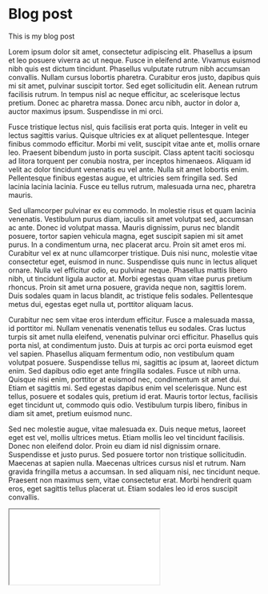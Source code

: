 # Blog post 

This is my blog post


Lorem ipsum dolor sit amet, consectetur adipiscing elit. Phasellus a ipsum et leo posuere viverra ac ut neque. Fusce in eleifend ante. Vivamus euismod nibh quis est dictum tincidunt. Phasellus vulputate rutrum nibh accumsan convallis. Nullam cursus lobortis pharetra. Curabitur eros justo, dapibus quis mi sit amet, pulvinar suscipit tortor. Sed eget sollicitudin elit. Aenean rutrum facilisis rutrum. In tempus nisl ac neque efficitur, ac scelerisque lectus pretium. Donec ac pharetra massa. Donec arcu nibh, auctor in dolor a, auctor maximus ipsum. Suspendisse in mi orci.

Fusce tristique lectus nisl, quis facilisis erat porta quis. Integer in velit eu lectus sagittis varius. Quisque ultricies ex at aliquet pellentesque. Integer finibus commodo efficitur. Morbi mi velit, suscipit vitae ante et, mollis ornare leo. Praesent bibendum justo in porta suscipit. Class aptent taciti sociosqu ad litora torquent per conubia nostra, per inceptos himenaeos. Aliquam id velit ac dolor tincidunt venenatis eu vel ante. Nulla sit amet lobortis enim. Pellentesque finibus egestas augue, et ultricies sem fringilla sed. Sed lacinia lacinia lacinia. Fusce eu tellus rutrum, malesuada urna nec, pharetra mauris.

Sed ullamcorper pulvinar ex eu commodo. In molestie risus et quam lacinia venenatis. Vestibulum purus diam, iaculis sit amet volutpat sed, accumsan ac ante. Donec id volutpat massa. Mauris dignissim, purus nec blandit posuere, tortor sapien vehicula magna, eget suscipit sapien mi sit amet purus. In a condimentum urna, nec placerat arcu. Proin sit amet eros mi. Curabitur vel ex at nunc ullamcorper tristique. Duis nisi nunc, molestie vitae consectetur eget, euismod in nunc. Suspendisse quis nunc in lectus aliquet ornare. Nulla vel efficitur odio, eu pulvinar neque. Phasellus mattis libero nibh, ut tincidunt ligula auctor at. Morbi egestas quam vitae purus pretium rhoncus. Proin sit amet urna posuere, gravida neque non, sagittis lorem. Duis sodales quam in lacus blandit, ac tristique felis sodales. Pellentesque metus dui, egestas eget nulla ut, porttitor aliquam lacus.

Curabitur nec sem vitae eros interdum efficitur. Fusce a malesuada massa, id porttitor mi. Nullam venenatis venenatis tellus eu sodales. Cras luctus turpis sit amet nulla eleifend, venenatis pulvinar orci efficitur. Phasellus quis porta nisl, at condimentum justo. Duis at turpis ac orci porta euismod eget vel sapien. Phasellus aliquam fermentum odio, non vestibulum quam volutpat posuere. Suspendisse tellus mi, sagittis ac ipsum at, laoreet dictum enim. Sed dapibus odio eget ante fringilla sodales. Fusce ut nibh urna. Quisque nisi enim, porttitor at euismod nec, condimentum sit amet dui. Etiam et sagittis mi. Sed egestas dapibus enim vel scelerisque. Nunc est tellus, posuere et sodales quis, pretium id erat. Mauris tortor lectus, facilisis eget tincidunt ut, commodo quis odio. Vestibulum turpis libero, finibus in diam sit amet, pretium euismod nunc.

Sed nec molestie augue, vitae malesuada ex. Duis neque metus, laoreet eget est vel, mollis ultrices metus. Etiam mollis leo vel tincidunt facilisis. Donec non eleifend dolor. Proin eu diam id nisl dignissim ornare. Suspendisse et justo purus. Sed posuere tortor non tristique sollicitudin. Maecenas at sapien nulla. Maecenas ultrices cursus nisl et rutrum. Nam gravida fringilla metus a accumsan. In sed aliquam nisi, nec tincidunt neque. Praesent non maximus sem, vitae consectetur erat. Morbi hendrerit quam eros, eget sagittis tellus placerat ut. Etiam sodales leo id eros suscipit convallis.

<iframe style + "width:650px; height: 750px; src="Processing/empty-example/index.html"></iframe>
